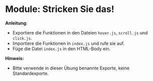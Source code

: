 # Module: Stricken Sie das!

**Anleitung**:
* Exportiere die Funktionen in den Dateien `hover.js`, `scroll.js` und `click.js`.
* Importiere die Funktionen in `index.js` und rufe sie auf.
* Füge die Datei `index.js` in den HTML-Body ein.

**Hinweis:**
* Bitte verwende in dieser Übung benannte Exporte, keine Standardexporte.